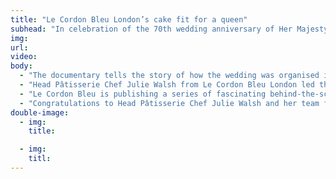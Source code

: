 ```yaml
---
title: "Le Cordon Bleu London’s cake fit for a queen"
subhead: "In celebration of the 70th wedding anniversary of Her Majesty Queen Elizabeth and Prince Phillip, Le Cordon Bleu London was commissioned to recreate their original wedding cake for 'A Very Royal Wedding' which aired on 30 October 2017 in the UK."
img:
url: 
video: 
body:
  - "The documentary tells the story of how the wedding was organised in 1947 and celebrates the contributions of all those who made the wedding a unique occasion."
  - "Head Pâtisserie Chef Julie Walsh from Le Cordon Bleu London led the exciting project, and spent several months in early 2017 recreating the royal wedding cake. The fruit cake was meticulously made to size and covered in white royal icing with different tiers weighing 500lb, the weight of the original cake. Chef Julie worked with a team of chefs and students to research the project, scouring archives and old pictures to come up with the full recipe for the cake, including the intricate decorations."
  - "Le Cordon Bleu is publishing a series of fascinating behind-the-scenes articles on the making of the cake, the first article is ‘How was the Queen’s royal wedding cake baked?’"
  - "Congratulations to Head Pâtisserie Chef Julie Walsh and her team for showcasing the talent and expertise of Le Cordon Bleu in such an impressive, high profile project."
double-image:
  - img:
    title:

  - img:
    titl:
---
```


